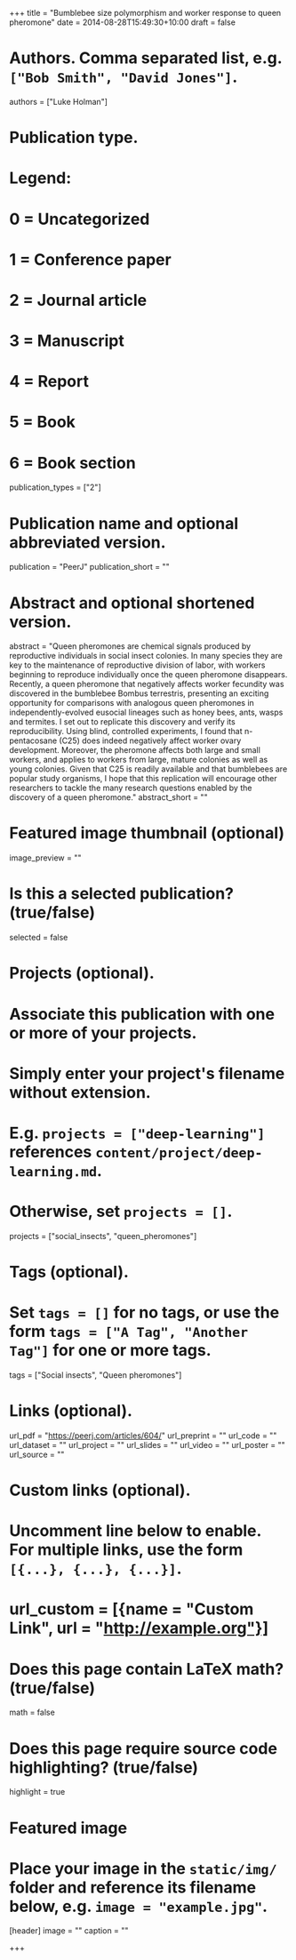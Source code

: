+++
title = "Bumblebee size polymorphism and worker response to queen pheromone"
date = 2014-08-28T15:49:30+10:00
draft = false

# Authors. Comma separated list, e.g. `["Bob Smith", "David Jones"]`.
authors = ["Luke Holman"]

# Publication type.
# Legend:
# 0 = Uncategorized
# 1 = Conference paper
# 2 = Journal article
# 3 = Manuscript
# 4 = Report
# 5 = Book
# 6 = Book section
publication_types = ["2"]

# Publication name and optional abbreviated version.
publication = "PeerJ"
publication_short = ""

# Abstract and optional shortened version.
abstract = "Queen pheromones are chemical signals produced by reproductive individuals in social insect colonies. In many species they are key to the maintenance of reproductive division of labor, with workers beginning to reproduce individually once the queen pheromone disappears. Recently, a queen pheromone that negatively affects worker fecundity was discovered in the bumblebee Bombus terrestris, presenting an exciting opportunity for comparisons with analogous queen pheromones in independently-evolved eusocial lineages such as honey bees, ants, wasps and termites. I set out to replicate this discovery and verify its reproducibility. Using blind, controlled experiments, I found that n-pentacosane (C25) does indeed negatively affect worker ovary development. Moreover, the pheromone affects both large and small workers, and applies to workers from large, mature colonies as well as young colonies. Given that C25 is readily available and that bumblebees are popular study organisms, I hope that this replication will encourage other researchers to tackle the many research questions enabled by the discovery of a queen pheromone."
abstract_short = ""

# Featured image thumbnail (optional)
image_preview = ""

# Is this a selected publication? (true/false)
selected = false

# Projects (optional).
#   Associate this publication with one or more of your projects.
#   Simply enter your project's filename without extension.
#   E.g. `projects = ["deep-learning"]` references `content/project/deep-learning.md`.
#   Otherwise, set `projects = []`.
projects = ["social_insects", "queen_pheromones"]

# Tags (optional).
#   Set `tags = []` for no tags, or use the form `tags = ["A Tag", "Another Tag"]` for one or more tags.
tags = ["Social insects", "Queen pheromones"]

# Links (optional).
url_pdf = "https://peerj.com/articles/604/"
url_preprint = ""
url_code = ""
url_dataset = ""
url_project = ""
url_slides = ""
url_video = ""
url_poster = ""
url_source = ""

# Custom links (optional).
#   Uncomment line below to enable. For multiple links, use the form `[{...}, {...}, {...}]`.
# url_custom = [{name = "Custom Link", url = "http://example.org"}]

# Does this page contain LaTeX math? (true/false)
math = false

# Does this page require source code highlighting? (true/false)
highlight = true

# Featured image
# Place your image in the `static/img/` folder and reference its filename below, e.g. `image = "example.jpg"`.
[header]
image = ""
caption = ""

+++
